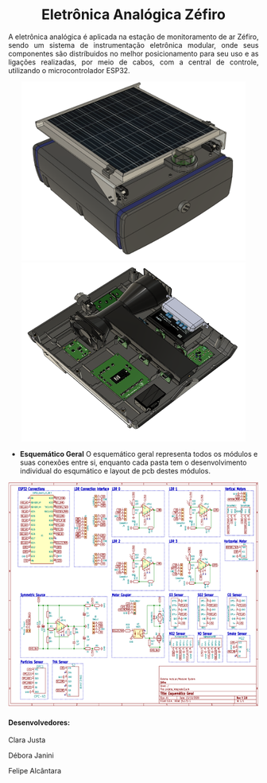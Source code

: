 <h1 align="center">
      Eletrônica Analógica Zéfiro
</h1>

<p align="justify">
      A eletrônica analógica é aplicada na estação de monitoramento de ar Zéfiro, sendo um sistema de instrumentação eletrônica modular, onde seus componentes são distríbuidos no melhor posicionamento para seu uso e as ligações realizadas, por meio de cabos, com a central de controle, utilizando o microcontrolador ESP32.
  
 <p align="center">
      <img src="RR_01.png" height="360" width="452"/> <img src="RR_02.png" height="360" width="452"/> 
</p>
 
 
 
 - **Esquemático Geral** O esquemático geral representa todos os módulos e suas conexões entre si, enquanto cada pasta tem o desenvolvimento individual do esqumático e layout de pcb destes módulos.
  
  
<p align="center">
      <img src='sch_geral.PNG' height="452" width="657"/>
</p>
  
  
 
  
  #### Desenvolvedores:
  Clara Justa
  
  Débora Janini
  
  Felipe Alcântara
